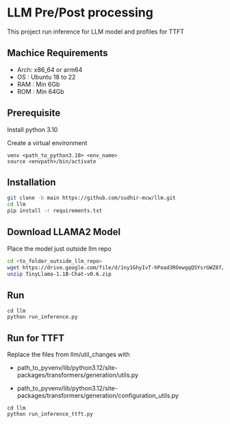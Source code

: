 # LLM Pre/Post processing

This project run inference for LLM model and profiles for TTFT

## Machice Requirements
- Arch: x86_64 or arm64
- OS  : Ubuntu 18 to 22
- RAM : Min 6Gb
- ROM : Min 64Gb

## Prerequisite
Install python 3.10

Create a virtual environment 
```
venv <path_to_python3.10> <env_name>
source <envpath>/bin/activate
```

## Installation


```bash
git clone -b main https://github.com/sudhir-mcw/llm.git
cd llm
pip install -r requirements.txt
```

## Download LLAMA2 Model
Place the model just outside llm repo

```bash
cd <to_folder_outside_llm_repo>
wget https://drive.google.com/file/d/1ny1GhyIvT-hPoad3ROewgqQ5YsrGWZ8f/view?usp=drive_link
unzip TinyLlama-1.1B-Chat-v0.6.zip
```

## Run

```
cd llm
python run_inference.py
```


## Run for TTFT
Replace the files from llm/util_changes with
- path_to_pyvenv/lib/python3.12/site-packages/transformers/generation/utils.py

- path_to_pyvenv/lib/python3.12/site-packages/transformers/generation/configuration_utils.py

```
cd llm
python run_inference_ttft.py
```
